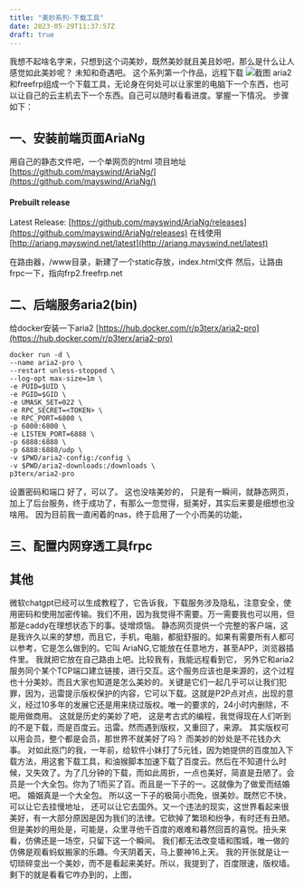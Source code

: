 ```yaml
---
title: "美妙系列-下载工具"
date: 2023-05-29T11:37:57Z
draft: true
--- 
```

我想不起啥名字来，只想到这个词美妙，既然美妙就且美且妙吧，那么是什么让人感觉如此美妙呢？
未知和奇遇吧。
这个系列第一个作品，远程下载
![截图](/aring1.jpg)
 aria2和freefrp组成一个下载工具，无论身在何处可以让家里的电脑下一个东西，也可以让自己的云主机去下一个东西。自己可以随时看看进度。掌握一下情况。
步骤如下：
## 一、安装前端页面AriaNg
用自己的静态文件吧，一个单网页的html
项目地址
[https://github.com/mayswind/AriaNg/](https://github.com/mayswind/AriaNg/)
#### Prebuilt release
Latest Release: [https://github.com/mayswind/AriaNg/releases](https://github.com/mayswind/AriaNg/releases)
在线使用
[http://ariang.mayswind.net/latest](http://ariang.mayswind.net/latest)

在路由器，/www目录，新建了一个static存放，index.html文件
然后，让路由frpc一下，指向frp2.freefrp.net
## 二、后端服务aria2(bin)
给docker安装一下aria2 [https://hub.docker.com/r/p3terx/aria2-pro](https://hub.docker.com/r/p3terx/aria2-pro)
    
    docker run -d \
    --name aria2-pro \
    --restart unless-stopped \
    --log-opt max-size=1m \
    -e PUID=$UID \
    -e PGID=$GID \
    -e UMASK_SET=022 \
    -e RPC_SECRET=<TOKEN> \
    -e RPC_PORT=6800 \
    -p 6800:6800 \
    -e LISTEN_PORT=6888 \
    -p 6888:6888 \
    -p 6888:6888/udp \
    -v $PWD/aria2-config:/config \
    -v $PWD/aria2-downloads:/downloads \
    p3terx/aria2-pro

设置密码和端口
好了，可以了。
这也没啥美妙的，
只是有一瞬间，就静态网页，加上了后台服务，终于成功了，有那么一忽觉得，挺美好，其实后来要是细想也没啥用。
因为目前我一直闲着的nas，终于启用了一个小而美的功能，
## 三、配置内网穿透工具frpc

## 其他
微软chatgpt已经可以生成教程了，它告诉我，下载服务涉及隐私，注意安全，使用密码和使用加密传输。我们不用，因为我觉得不需要。万一需要我也可以用，但那是caddy在理想状态下的事。徒增烦恼。
静态网页提供一个完整的客户端，这是我许久以来的梦想，而且它，手机，电脑，都挺舒服的。如果有需要所有人都可以参考，它是怎么做到的。它叫
AriaNG,它能放在任意地方，甚至APP，浏览器插件里。
我就把它放在自己路由上吧。比较我有，我能远程看到它，
另外它和aria2服务同个某个TCP端口建立链接，进行交互。这个服务应该也是来源的，这个过程也十分美妙。而且大家也知道是怎么美妙的。关键是它们一起几乎可以让我们犯罪，因为，迅雷提示版权保护的内容，它可以下载。这就是P2P点对点，出现的意义，经过10多年的发展它还是用来绕过版权。唯一的要求的，24小时内删除，不能用做商用。
这就是历史的美妙了吧，
这是考古式的编程，我觉得现在人们听到的不是下载，而是百度云。迅雷。然而遇到版权，又重回了，来源。
其实版权可以用会员，整个都是会员，那世界不就美好了吗？
而美妙的妙处是不花钱办大事。
对如此抠门的我，一年前，给软件小妹打了5元钱，因为她提供的百度加入下载方法，用这套下载工具，和油猴脚本加速下载了百度云。然后在不知道什么时候，又失效了。为了几分钟的下载，而如此周折，一点也美好，简直是丑陋了。会员是一个大全包。你为了1而买了百。而且是一下子的一。这就像为了做爱而结婚吧。
婚姻真是一个大全包。
所以这一下子的极简小而免，很美妙。既然它不快，可以让它去挂慢地址，
还可以让它去国外。又一个违法的现实，这世界看起来很美好，有一大部分原因是因为我们的法律。它砍掉了繁琐和纷争，有时还有丑陋。但是美妙的用处是，可能是，众里寻他千百度的艰难和暮然回首的喜悦。扭头来看，仿佛还是一场空，只留下这一个瞬间。
我们都无法改变墙和围城，唯一做的仿佛是观看蚂蚁搬家的乐趣。今天阴着天，马上要神16上天。
我的开张就是让一切琐碎变出一个美妙，而不是看起来美好。所以，我提到了，百度限速，版权墙。
剩下的就是看看它咋办到的，上图，
 



